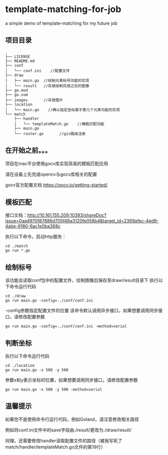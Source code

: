 # template-matching-for-job
a simple demo of template-matching for my future job

## 项目目录
```
.
├── LICENSE
├── README.md
├── conf
│   └── conf.ini    //配置文件
├── draw                                    
│   ├── main.go  //绘制元素标号功能的实现
│   └── result   //存放绘制完成之后的图像
├── go.mod
├── go.sum
├── images       //存放图片
├── location
│   └── main.go    //确认指定坐标属于第几个元素功能的实现
└── match                                   
    ├── handler
    │   └── templateMatch.go    //模板匹配功能
    ├── main.go
    └── router.go       //gin路由注册

```


## 在开始之前。。。
项目在mac平台使用gocv库实现简易的模板匹配应用

请在设备上先完成opencv与gocv库相关的配置

gocv官方配置文档 https://gocv.io/getting-started/


## 模板匹配
接口文档：http://10.161.155.209:10393/shareDoc?issue=0aa4970f87886d705f48a3120fe058b4&target_id=2369afec-4ed9-4abe-9180-6ac1e0ba368c

执行以下命令，启动http服务：
```
cd ./match
go run *.go
```

## 绘制标号
该功能会读取conf包中的配置文件，绘制图像后保存至draw/result目录下
执行以下命令运行代码
```
cd ./draw
go run main.go -config=../conf/conf.ini
```
-config参数指定配置文件的位置
该命令默认调用异步接口，如果想要调用同步接口，请修改配置参数
```
go run main.go -config=../conf/conf.ini -method=serial
```

## 判断坐标
执行以下命令运行代码
```
cd ./location
go run main.go -x 500 -y 500
```
参数x和y表示坐标的位置，如果想要调用同步接口，请修改配置参数
```
go run main.go -x 500 -y 500 -method=serial
```

## 温馨提示
如果您不是使用命令行运行代码，例如Goland，请注意修改相关路径

例如将conf.ini文件中的save字段由./result/更改为./draw/result/

同理，还需要修改handler读取配置文件的路径（被我写死了 match/handler/templateMatch.go文件的第19行）
